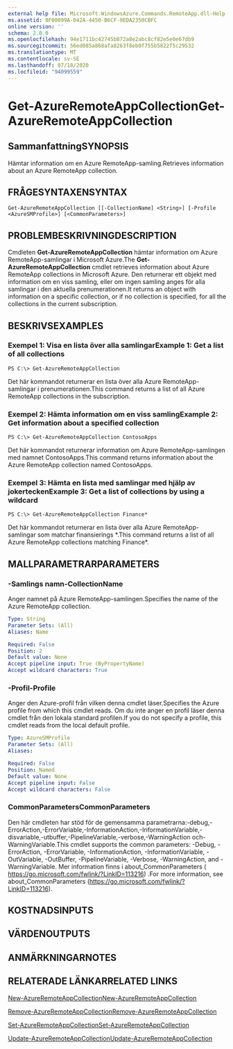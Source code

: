 ```yaml
---
external help file: Microsoft.WindowsAzure.Commands.RemoteApp.dll-Help.xml
ms.assetid: 8F00099A-042A-4450-B6CF-9EDA2350CBFC
online version: ''
schema: 2.0.0
ms.openlocfilehash: 94e1711bc42745b872a8e2abc8cf82e5e0e67db9
ms.sourcegitcommit: 56ed085a868afa8263f8eb0f755b5822f5c29532
ms.translationtype: MT
ms.contentlocale: sv-SE
ms.lasthandoff: 07/18/2020
ms.locfileid: "94099559"
---
```

# <span data-ttu-id="67279-101">Get-AzureRemoteAppCollection</span><span class="sxs-lookup"><span data-stu-id="67279-101">Get-AzureRemoteAppCollection</span></span>

## <span data-ttu-id="67279-102">Sammanfattning</span><span class="sxs-lookup"><span data-stu-id="67279-102">SYNOPSIS</span></span>
<span data-ttu-id="67279-103">Hämtar information om en Azure RemoteApp-samling.</span><span class="sxs-lookup"><span data-stu-id="67279-103">Retrieves information about an Azure RemoteApp collection.</span></span>

## <span data-ttu-id="67279-104">FRÅGESYNTAXEN</span><span class="sxs-lookup"><span data-stu-id="67279-104">SYNTAX</span></span>

```
Get-AzureRemoteAppCollection [[-CollectionName] <String>] [-Profile <AzureSMProfile>] [<CommonParameters>]
```

## <span data-ttu-id="67279-105">PROBLEMBESKRIVNING</span><span class="sxs-lookup"><span data-stu-id="67279-105">DESCRIPTION</span></span>
<span data-ttu-id="67279-106">Cmdleten **Get-AzureRemoteAppCollection** hämtar information om Azure RemoteApp-samlingar i Microsoft Azure.</span><span class="sxs-lookup"><span data-stu-id="67279-106">The **Get-AzureRemoteAppCollection** cmdlet retrieves information about Azure RemoteApp collections in Microsoft Azure.</span></span>
<span data-ttu-id="67279-107">Den returnerar ett objekt med information om en viss samling, eller om ingen samling anges för alla samlingar i den aktuella prenumerationen.</span><span class="sxs-lookup"><span data-stu-id="67279-107">It returns an object with information on a specific collection, or if no collection is specified, for all the collections in the current subscription.</span></span>

## <span data-ttu-id="67279-108">BESKRIVS</span><span class="sxs-lookup"><span data-stu-id="67279-108">EXAMPLES</span></span>

### <span data-ttu-id="67279-109">Exempel 1: Visa en lista över alla samlingar</span><span class="sxs-lookup"><span data-stu-id="67279-109">Example 1: Get a list of all collections</span></span>
```
PS C:\> Get-AzureRemoteAppCollection
```

<span data-ttu-id="67279-110">Det här kommandot returnerar en lista över alla Azure RemoteApp-samlingar i prenumerationen.</span><span class="sxs-lookup"><span data-stu-id="67279-110">This command returns a list of all Azure RemoteApp collections in the subscription.</span></span>

### <span data-ttu-id="67279-111">Exempel 2: Hämta information om en viss samling</span><span class="sxs-lookup"><span data-stu-id="67279-111">Example 2: Get information about a specified collection</span></span>
```
PS C:\> Get-AzureRemoteAppCollection ContosoApps
```

<span data-ttu-id="67279-112">Det här kommandot returnerar information om Azure RemoteApp-samlingen med namnet ContosoApps.</span><span class="sxs-lookup"><span data-stu-id="67279-112">This command returns information about the Azure RemoteApp collection named ContosoApps.</span></span>

### <span data-ttu-id="67279-113">Exempel 3: Hämta en lista med samlingar med hjälp av jokertecken</span><span class="sxs-lookup"><span data-stu-id="67279-113">Example 3: Get a list of collections by using a wildcard</span></span>
```
PS C:\> Get-AzureRemoteAppCollection Finance*
```

<span data-ttu-id="67279-114">Det här kommandot returnerar en lista över alla Azure RemoteApp-samlingar som matchar finansierings \*.</span><span class="sxs-lookup"><span data-stu-id="67279-114">This command returns a list of all Azure RemoteApp collections matching Finance\*.</span></span>

## <span data-ttu-id="67279-115">MALLPARAMETRAR</span><span class="sxs-lookup"><span data-stu-id="67279-115">PARAMETERS</span></span>

### <span data-ttu-id="67279-116">-Samlings namn</span><span class="sxs-lookup"><span data-stu-id="67279-116">-CollectionName</span></span>
<span data-ttu-id="67279-117">Anger namnet på Azure RemoteApp-samlingen.</span><span class="sxs-lookup"><span data-stu-id="67279-117">Specifies the name of the Azure RemoteApp collection.</span></span>

```yaml
Type: String
Parameter Sets: (All)
Aliases: Name

Required: False
Position: 2
Default value: None
Accept pipeline input: True (ByPropertyName)
Accept wildcard characters: True
```

### <span data-ttu-id="67279-118">-Profil</span><span class="sxs-lookup"><span data-stu-id="67279-118">-Profile</span></span>
<span data-ttu-id="67279-119">Anger den Azure-profil från vilken denna cmdlet läser.</span><span class="sxs-lookup"><span data-stu-id="67279-119">Specifies the Azure profile from which this cmdlet reads.</span></span>
<span data-ttu-id="67279-120">Om du inte anger en profil läser denna cmdlet från den lokala standard profilen.</span><span class="sxs-lookup"><span data-stu-id="67279-120">If you do not specify a profile, this cmdlet reads from the local default profile.</span></span>

```yaml
Type: AzureSMProfile
Parameter Sets: (All)
Aliases: 

Required: False
Position: Named
Default value: None
Accept pipeline input: False
Accept wildcard characters: False
```

### <span data-ttu-id="67279-121">CommonParameters</span><span class="sxs-lookup"><span data-stu-id="67279-121">CommonParameters</span></span>
<span data-ttu-id="67279-122">Den här cmdleten har stöd för de gemensamma parametrarna:-debug,-ErrorAction,-ErrorVariable,-InformationAction,-InformationVariable,-disvariable,-utbuffer,-PipelineVariable,-verbose,-WarningAction och-WarningVariable.</span><span class="sxs-lookup"><span data-stu-id="67279-122">This cmdlet supports the common parameters: -Debug, -ErrorAction, -ErrorVariable, -InformationAction, -InformationVariable, -OutVariable, -OutBuffer, -PipelineVariable, -Verbose, -WarningAction, and -WarningVariable.</span></span> <span data-ttu-id="67279-123">Mer information finns i about_CommonParameters ( https://go.microsoft.com/fwlink/?LinkID=113216) .</span><span class="sxs-lookup"><span data-stu-id="67279-123">For more information, see about_CommonParameters (https://go.microsoft.com/fwlink/?LinkID=113216).</span></span>

## <span data-ttu-id="67279-124">KOSTNADS</span><span class="sxs-lookup"><span data-stu-id="67279-124">INPUTS</span></span>

## <span data-ttu-id="67279-125">VÄRDEN</span><span class="sxs-lookup"><span data-stu-id="67279-125">OUTPUTS</span></span>

## <span data-ttu-id="67279-126">ANMÄRKNINGAR</span><span class="sxs-lookup"><span data-stu-id="67279-126">NOTES</span></span>

## <span data-ttu-id="67279-127">RELATERADE LÄNKAR</span><span class="sxs-lookup"><span data-stu-id="67279-127">RELATED LINKS</span></span>

[<span data-ttu-id="67279-128">New-AzureRemoteAppCollection</span><span class="sxs-lookup"><span data-stu-id="67279-128">New-AzureRemoteAppCollection</span></span>](./New-AzureRemoteAppCollection.md)

[<span data-ttu-id="67279-129">Remove-AzureRemoteAppCollection</span><span class="sxs-lookup"><span data-stu-id="67279-129">Remove-AzureRemoteAppCollection</span></span>](./Remove-AzureRemoteAppCollection.md)

[<span data-ttu-id="67279-130">Set-AzureRemoteAppCollection</span><span class="sxs-lookup"><span data-stu-id="67279-130">Set-AzureRemoteAppCollection</span></span>](./Set-AzureRemoteAppCollection.md)

[<span data-ttu-id="67279-131">Update-AzureRemoteAppCollection</span><span class="sxs-lookup"><span data-stu-id="67279-131">Update-AzureRemoteAppCollection</span></span>](./Update-AzureRemoteAppCollection.md)


